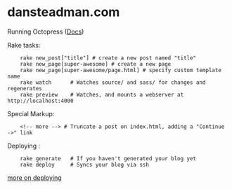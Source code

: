 # dansteadman.com

Running Octopress ([Docs](http://octopress.org/docs/blogging/))

Rake tasks:

		rake new_post["title"] # create a new post named "title"
		rake new_page[super-awesome] # create a new page
		rake new_page[super-awesome/page.html] # specify custom template name
		rake watch      # Watches source/ and sass/ for changes and regenerates
		rake preview    # Watches, and mounts a webserver at http://localhost:4000
				
Special Markup:

		<!-- more --> # Truncate a post on index.html, adding a "Continue ->" link
		
Deploying : 

		rake generate   # If you haven't generated your blog yet
		rake deploy     # Syncs your blog via ssh

[more on deploying](http://octopress.org/docs/deploying/rsync/)



	
